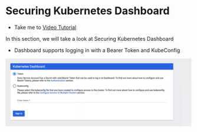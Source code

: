 # Securing Kubernetes Dashboard
  - Take me to [Video Tutorial](https://kodekloud.com/courses/1378608/lectures/31704389)

In this section, we will take a look at Securing Kubernetes Dashboard

  - Dashboard  supports logging in with a Bearer Token and KubeConfig

  ![k8sDashboard](../../images/k8sauth.png)
